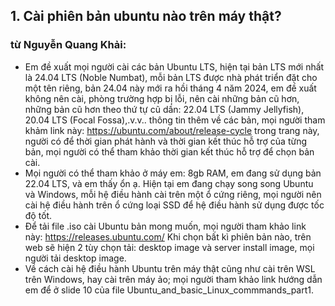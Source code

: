 ## 1. Cài phiên bản ubuntu nào trên máy thật?
### từ Nguyễn Quang Khải: 
- Em đề xuất mọi người cài các bản Ubuntu LTS, hiện tại bản LTS mới nhất là 24.04 LTS (Noble Numbat), mỗi bản LTS được nhà phát triển đặt cho một tên riêng, bản 24.04 này mới ra hồi tháng 4 năm 2024, em đề xuất không nên cài, phòng trường hợp bị lỗi, nên cài những bản cũ hơn, những bản cũ hơn theo thứ tự cũ dần: 22.04 LTS (Jammy Jellyfish), 20.04 LTS (Focal Fossa),.v.v.. thông tin thêm về các bản, mọi người tham khảm link này: https://ubuntu.com/about/release-cycle trong trang này, người có để thời gian phát hành và thời gian kết thúc hỗ trợ của từng bản, mọi người có thể tham khảo thời gian kết thúc hỗ trợ để chọn bản cài.
-  Mọi người có thể tham khảo ở máy em: 8gb RAM, em đang sử dụng bản 22.04 LTS, và em thấy ổn ạ. Hiện tại em đang chạy song song Ubuntu và Windows, mỗi hệ điều hành cài trên một ổ cứng riêng, mọi người nên cài hệ điều hành trên ổ cứng loại SSD để hệ điều hành sử dụng được tốc độ tốt.
- Để tải file .iso cài Ubuntu bản mong muốn, mọi người tham khảo link này: https://releases.ubuntu.com/ Khi chọn bất kì phiên bản nào, trên web sẽ hiện 2 tùy chọn tải: desktop image và server install image, mọi người tải desktop image.  
- Về cách cài hệ điều hành Ubuntu trên máy thật cũng như cài trên WSL trên Windows, hay cài trên máy ảo; mọi người tham khảo link hướng dẫn em để ở slide 10 của file Ubuntu_and_basic_Linux_commmands_part1.
